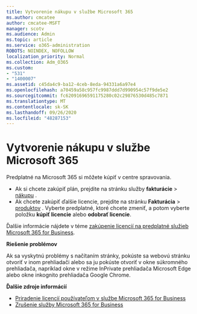 ```yaml
---
title: Vytvorenie nákupu v službe Microsoft 365
ms.author: cmcatee
author: cmcatee-MSFT
manager: scotv
ms.audience: Admin
ms.topic: article
ms.service: o365-administration
ROBOTS: NOINDEX, NOFOLLOW
localization_priority: Normal
ms.collection: Adm_O365
ms.custom:
- "531"
- "1400007"
ms.assetid: c45da4c9-ba12-4ceb-8eda-94331a6a97e4
ms.openlocfilehash: a70459a58c957fc9987ddd7d990954c57f9de5e2
ms.sourcegitcommit: fc62091696591175280c02c29876530d485c7871
ms.translationtype: MT
ms.contentlocale: sk-SK
ms.lasthandoff: 09/26/2020
ms.locfileid: "48287153"
---
```

# <a name="how-to-make-a-microsoft-365-purchase"></a>Vytvorenie nákupu v službe Microsoft 365

Predplatné na Microsoft 365 si môžete kúpiť v centre spravovania.
  
- Ak si chcete zakúpiť plán, prejdite na stránku služby **fakturácie** \> [nákupu](https://go.microsoft.com/fwlink/p/?linkid=868433) .
- Ak chcete zakúpiť ďalšie licencie, prejdite na stránku **Fakturácia** \> [produktov](https://go.microsoft.com/fwlink/p/?linkid=842054) . Vyberte predplatné, ktoré chcete zmeniť, a potom vyberte položku **kúpiť licencie** alebo **odobrať licencie**.
  
Ďalšie informácie nájdete v téme [zakúpenie licencií na predplatné služieb Microsoft 365 for Business](https://docs.microsoft.com/microsoft-365/commerce/licenses/buy-licenses#buy-or-remove-licenses-for-your-business-subscription).

**Riešenie problémov**

Ak sa vyskytnú problémy s načítaním stránky, pokúste sa webovú stránku otvoriť v inom prehliadači alebo sa ju pokúste otvoriť v okne súkromného prehliadača, napríklad okne v režime InPrivate prehliadača Microsoft Edge alebo okne inkognito prehliadača Google Chrome.

**Ďalšie zdroje informácií**
  
- [Priradenie licencií používateľom v službe Microsoft 365 for Business](https://docs.microsoft.com/microsoft-365/admin/add-users/add-users)
- [Zrušenie služby Microsoft 365 for Business](https://docs.microsoft.com/microsoft-365/commerce/subscriptions/cancel-your-subscription)